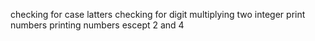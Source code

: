  checking for case latters
checking for digit
multiplying two integer
 print numbers 
printing numbers escept 2 and 4
